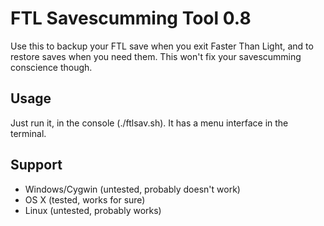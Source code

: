 # FTL Savescumming Tool 0.8
Use this to backup your FTL save when you exit Faster Than Light, and to restore saves when you need them. This won't fix your savescumming conscience though.

## Usage
Just run it, in the console (./ftlsav.sh). It has a menu interface in the terminal.

## Support
* Windows/Cygwin (untested, probably doesn't work)
* OS X (tested, works for sure)
* Linux (untested, probably works)
